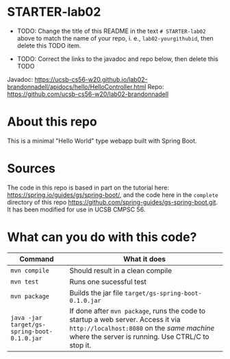 # STARTER-lab02

* TODO: Change the title of this README in the text `# STARTER-lab02` above
  to match the name of your repo, i. e., `lab02-yourgithubid`, then delete
  this TODO item.

* TODO: Correct the links to the javadoc and repo below, then delete this TODO

Javadoc: https://ucsb-cs56-w20.github.io/lab02-brandonnadell/apidocs/hello/HelloController.html
Repo: https://github.com/ucsb-cs56-w20/lab02-brandonnadell

# About this repo

This is a minimal "Hello World" type webapp built with Spring Boot.


# Sources

The code in this repo is based in part on the tutorial here:
<https://spring.io/guides/gs/spring-boot/>, and the code here in the
`complete` directory of this repo
<https://github.com/spring-guides/gs-spring-boot.git>.  It has been
modified for use in UCSB CMPSC 56.

# What can you do with this code?

| Command | What it does   |
|----------|---------------------------------------|
| `mvn compile` | Should result in a clean compile |
| `mvn test` | Runs one sucessful test |
| `mvn package` | Builds the jar file `target/gs-spring-boot-0.1.0.jar` |
| `java -jar target/gs-spring-boot-0.1.0.jar` | If done after `mvn package`, runs the code to startup a web server.  Access it via `http://localhost:8080` on the *same machine* where the server is running.  Use CTRL/C to stop it. |


